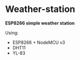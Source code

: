 # Weather-station
**ESP8266 simple weather station**

Using:
- ESP8266 + NodeMCU v3
- DHT11
- YL-83

